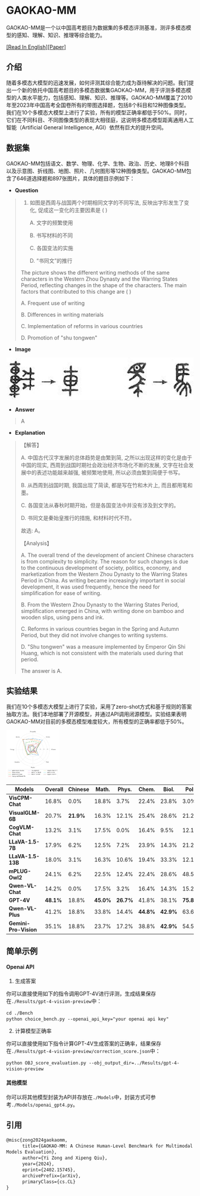 # GAOKAO-MM

GAOKAO-MM是一个以中国高考题目为数据集的多模态评测基准，测评多模态模型的感知、理解、知识、推理等综合能力。

[[Read In English]](./README_EN.md)[[Paper]](https://arxiv.org/abs/2402.15745)

## 介绍

随着多模态大模型的迅速发展，如何评测其综合能力成为亟待解决的问题。我们提出一个新的依托中国高考题目的多模态数据集GAOKAO-MM，用于评测多模态模型的人类水平能力，包括感知、理解、知识、推理等。GAOKAO-MM覆盖了2010年至2023年中国高考全国卷所有的带图选择题，包括8个科目和12种图像类型。我们在10个多模态大模型上进行了实验，所有的模型正确率都低于50%。同时，它们在不同科目、不同图像类型的表现大相径庭，这说明多模态模型距离通用人工智能（Artificial General Intelligence, AGI）依然有巨大的提升空间。

## 数据集

GAOKAO-MM包括语文、数学、物理、化学、生物、政治、历史、地理8个科目以及示意图、折线图、地图、照片、几何图形等12种图像类型。GAOKAO-MM包含了646道选择题和897张图片，具体的题目示例如下：

- **Question**

> 1. 如图是西周与战国两个时期相同文字的不同写法, 反映出字形发生了变化, 促成这一变化的主要因素是 ( )
>
>    A. 文字的频繁使用	
>
>    B. 书写材料的不同	
>
>    C. 各国变法的实施	
>
>    D. “书同文”的推行
>
> 
>
> The picture shows the different writing methods of the same characters in the Western Zhou Dynasty and the Warring States Period, reflecting changes in the shape of the characters. The main factors that contributed to this change are ( )
>
> A. Frequent use of writing	 						
>
> B. Differences in writing materials 	
>
> C. Implementation of reforms in various countries 		  
>
> D. Promotion of "shu tongwen"
>
> 

* **Image**

![2010-2023_History_MCQs_14_0](./Images/2010-2023_History_MCQs_14_0.png)

* **Answer**

> A

* **Explanation**

> 【解答】
>
> A. 中国古代汉字发展的总体趋势是由繁到简, 之所以出现这样的变化是由于中国的现实, 西周到战国时期社会政治经济市场化不断的发展, 文字在社会发展中的表述功能越来越强, 被频繁地使用, 所以必须由繁到简便于书写。
>
> B. 从西周到战国时期, 我国出现了简读, 都是写在竹和木片上, 而且都用笔和墨。
>
> C. 各国变法从春秋时期开始，但是各国变法中并没有涉及到文字的。
>
> D. 书同文是秦始皇推行的措施, 和材料时代不符。
>
> 故选: A。
>
> 【Analysis】
>
> A. The overall trend of the development of ancient Chinese characters is from complexity to simplicity. The reason for such changes is due to the continuous development of society, politics, economy, and marketization from the Western Zhou Dynasty to the Warring States Period in China. As writing became increasingly important in social development, it was used frequently, hence the need for simplification for ease of writing. 
>
> B. From the Western Zhou Dynasty to the Warring States Period, simplification emerged in China, with writing done on bamboo and wooden slips, using pens and ink. 
>
> C. Reforms in various countries began in the Spring and Autumn Period, but they did not involve changes to writing systems. 
>
> D. "Shu tongwen" was a measure implemented by Emperor Qin Shi Huang, which is not consistent with the materials used during that period.
>
> The answer is A.

## 实验结果

我们在10个多模态大模型上进行了实验，采用了zero-shot方式和基于规则的答案抽取方法。我们本地部署了开源模型，并通过API调用闭源模型。实验结果表明GAOKAO-MM对目前的多模态模型难度较大，所有模型的正确率都低于50%。

<img src="./Images/radar_map.png" style="zoom:14%;" />



| **Models**            | **Overall** | **Chinese** | **Math.** | **Phys.** | **Chem.** | **Biol.** | **Poli.** | **Hist.** | **Geog.** |
| --------------------- | ----------- | ----------- | --------- | --------- | --------- | --------- | --------- | --------- | --------- |
| **VisCPM-Chat**       | 16.8%       | 0.0%        | 18.8%     | 3.7%      | 22.4%     | 23.8%     | 3.0%      | 32.4%     | 24.9%     |
| **VisualGLM-6B**      | 20.7%       | **21.9%**   | 16.3%     | 12.1%     | 25.4%     | 28.6%     | 21.2%     | 38.2%     | 24.0%     |
| **CogVLM-Chat**       | 13.2%       | 3.1%        | 17.5%     | 0.0%      | 16.4%     | 9.5%      | 12.1%     | 20.6%     | 21.3%     |
| **LLaVA-1.5-7B**      | 17.9%       | 6.2%        | 12.5%     | 7.2%      | 23.9%     | 14.3%     | 21.2%     | 32.4%     | 24.9%     |
| **LLaVA-1.5-13B**     | 18.0%       | 3.1%        | 16.3%     | 10.6%     | 19.4%     | 33.3%     | 12.1%     | 23.5%     | 23.5%     |
| **mPLUG-Owl2**        | 24.1%       | 6.2%        | 22.5%     | 12.4%     | 22.4%     | 28.6%     | 48.5%     | 32.4%     | 30.3%     |
| **Qwen-VL-Chat**      | 14.2%       | 0.0%        | 17.5%     | 3.2%      | 16.4%     | 14.3%     | 15.2%     | 26.5%     | 19.9%     |
| **GPT-4V**            | **48.1%**   | 18.8%       | **45.0%** | **26.7%** | 41.8%     | 38.1%     | **75.8%** | 79.4%     | **62.0%** |
| **Qwen-VL-Plus**      | 41.2%       | 18.8%       | 33.8%     | 14.4%     | **44.8%** | **42.9%** | 63.6%     | **82.4%** | 55.7%     |
| **Gemini-Pro-Vision** | 35.1%       | 18.8%       | 23.7%     | 17.2%     | 38.8%     | **42.9%** | 54.5%     | 55.9%     | 46.6%     |

## 简单示例

#### Openai API

1. 生成答案

你可以直接使用如下的指令调用GPT-4V进行评测，生成结果保存在`./Results/gpt-4-vision-preview`中：

```
cd ./Bench
python choice_bench.py --openai_api_key="your openai api key"
```

2. 计算模型正确率

你可以直接使用如下指令计算GPT-4V生成答案的正确率，结果保存在`./Results/gpt-4-vision-preview/correction_score.json`中：

```
python OBJ_score_evaluation.py --obj_output_dir=../Results/gpt-4-vision-preview
```

#### 其他模型

你可以将其他模型封装为API并存放在`./Models`中，封装方式可参考`./Models/openai_gpt4.py`。

## 引用

```
@misc{zong2024gaokaomm,
      title={GAOKAO-MM: A Chinese Human-Level Benchmark for Multimodal Models Evaluation}, 
      author={Yi Zong and Xipeng Qiu},
      year={2024},
      eprint={2402.15745},
      archivePrefix={arXiv},
      primaryClass={cs.CL}
}
```

